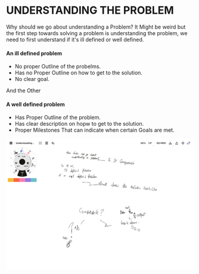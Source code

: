 # UNDERSTANDING THE PROBLEM
Why should we go about understanding a Problem? It Might be weird but the first step towards solving a problem is understanding the problem, we need to first understand if it's ill defined or well defined.

  
  #### An ill defined problem 
   - No proper Outline of the probelms.
   - Has no Proper Outline on how to get to the solution.
   - No clear goal.

And the Other 

  #### A well defined problem 
   - Has Proper Outline of the problem.
   - Has clear description on hopw to get to the solution.
   - Proper Milestones That can indicate when certain Goals are met.






<img src="Understanding the Probelm.PNG">
